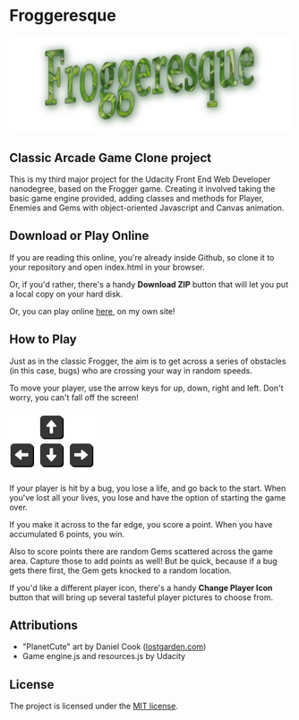 # Froggeresque

![](images/Froggeresque.png)

## Classic Arcade Game Clone project

This is my third major project for the Udacity Front End Web Developer nanodegree, based on the Frogger game. Creating it involved taking the basic game engine provided, adding classes and methods for Player, Enemies and Gems with object-oriented Javascript and Canvas animation.

## Download or Play Online

If you are reading this online, you're already inside Github, so clone it to your repository and open index.html in your browser.

Or, if you'd rather, there's a handy **Download ZIP** button that will let you put a local copy on your hard disk.

Or, you can play online [here](www.constancehirsch.com/udacity/froggeresque/index.html), on my own site!

## How to Play

Just as in the classic Frogger, the aim is to get across a series of obstacles (in this case, bugs) who are crossing your way in random speeds.

To move your player, use the arrow keys for up, down, right and left. Don't worry, you can't fall off the screen!

![](images/arrows.jpg)

If your player is hit by a bug, you lose a life, and go back to the start. When you've lost all your lives, you lose and have the option of starting the game over.

If you make it across to the far edge, you score a point. When you have accumulated 6 points, you win.

Also to score points there are random Gems scattered across the game area. Capture those to add points as well! But be quick, because if a bug gets there first, the Gem gets knocked to a random location.

If you'd like a different player icon, there's a handy **Change Player Icon** button that will bring up several tasteful player pictures to choose from.

## Attributions

*   "PlanetCute" art by Daniel Cook ([lostgarden.com](http://www.lostgarden.com))
*   Game engine.js and resources.js by Udacity

## License

The project is licensed under the [MIT license](license.txt).